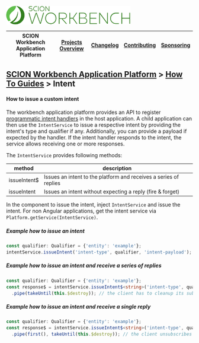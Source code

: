 <a href="/docs/site/application-platform/README.md"><img src="/resources/branding/scion-workbench-banner.svg" height="50" alt="SCION Workbench Application Platform"></a>

| SCION Workbench Application Platform | [Projects Overview][menu-projects-overview] | [Changelog][menu-changelog] | [Contributing][menu-contributing] | [Sponsoring][menu-sponsoring] |  
| --- | --- | --- | --- | --- |

## [SCION Workbench Application Platform][menu-home] > [How To Guides][menu-how-to] > Intent

#### How to issue a custom intent

The workbench application platform provides an API to register [programmatic intent handlers](docs/site/application-platform/howto/how-to-install-a-programmatic-intent-handler.md) in the host application. 
A child application can then use the `IntentService` to issue a respective intent by providing the intent's type and qualifier if any. Additionally, you can provide a payload if expected by the handler. If the intent handler responds to the intent, the service allows receiving one or more responses.

The `IntentService` provides following methods:

|method|description|
|-|-|
|issueIntent$|Issues an intent to the platform and receives a series of replies|
|issueIntent|Issues an intent without expecting a reply (fire & forget)|

In the component to issue the intent, inject `IntentService` and issue the intent. For non Angular applications, get the intent service via `Platform.getService(IntentService)`.

##### Example how to issue an intent
```typescript 
const qualifier: Qualifier = {'entity': 'example'};
intentService.issueIntent('intent-type', qualifier, 'intent-payload');
```

##### Example how to issue an intent and receive a series of replies
```typescript 
const qualifier: Qualifier = {'entity': 'example'};
const response$ = intentService.issueIntent$<string>('intent-type', qualifier, 'intent-payload')
  .pipe(takeUntil(this.$destroy)); // the client has to cleanup its subscription on destruction
```

##### Example how to issue an intent and receive a single reply
```typescript
const qualifier: Qualifier = {'entity': 'example'};
const response$ = intentService.issueIntent$<string>('intent-type', qualifier, 'intent-payload')
  .pipe(first(), takeUntil(this.$destroy)); // the client unsubscribes upon the receipt of the first reply
```

[menu-how-to]: /docs/site/application-platform/howto/how-to.md

[menu-home]: /docs/site/application-platform/README.md
[menu-projects-overview]: /docs/site/projects-overview.md
[menu-changelog]: /docs/site/changelog/changelog.md
[menu-contributing]: /CONTRIBUTING.md
[menu-sponsoring]: /docs/site/sponsoring.md
